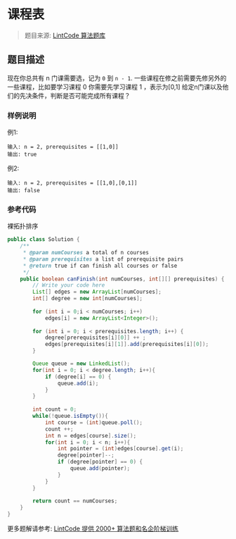 # 课程表
 > 题目来源: [LintCode 算法题库](https://www.lintcode.com/problem/course-schedule/?utm_source=sc-github-wzz)
 ## 题目描述
 现在你总共有 n 门课需要选，记为 `0` 到 `n - 1`.
一些课程在修之前需要先修另外的一些课程，比如要学习课程 0 你需要先学习课程 1 ，表示为[0,1]
给定n门课以及他们的先决条件，判断是否可能完成所有课程？
 ### 样例说明
 例1:
```
输入: n = 2, prerequisites = [[1,0]] 
输出: true
```
例2:
```
输入: n = 2, prerequisites = [[1,0],[0,1]] 
输出: false
```

 ### 参考代码
 裸拓扑排序
```java
public class Solution {
    /**
     * @param numCourses a total of n courses
     * @param prerequisites a list of prerequisite pairs
     * @return true if can finish all courses or false
     */
    public boolean canFinish(int numCourses, int[][] prerequisites) {
        // Write your code here
        List[] edges = new ArrayList[numCourses];
        int[] degree = new int[numCourses];
        
        for (int i = 0;i < numCourses; i++)
            edges[i] = new ArrayList<Integer>();
            
        for (int i = 0; i < prerequisites.length; i++) {
            degree[prerequisites[i][0]] ++ ;
            edges[prerequisites[i][1]].add(prerequisites[i][0]);
        }

        Queue queue = new LinkedList();
        for(int i = 0; i < degree.length; i++){
            if (degree[i] == 0) {
                queue.add(i);
            }
        }
        
        int count = 0;
        while(!queue.isEmpty()){
            int course = (int)queue.poll();
            count ++;
            int n = edges[course].size();
            for(int i = 0; i < n; i++){
                int pointer = (int)edges[course].get(i);
                degree[pointer]--;
                if (degree[pointer] == 0) {
                    queue.add(pointer);
                }
            }
        }
        
        return count == numCourses;
    }
}
```
 更多题解请参考: [LintCode 提供 2000+ 算法题和名企阶梯训练](https://www.lintcode.com/problem/?utm_source=sc-github-wzz)